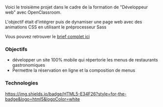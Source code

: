 Voici le troisième projet dans le cadre de la formation de "Développeur web" avec OpenClassroom. 

L'objectif était d'intégrer puis de dynamiser une page web avec des animations CSS en utilisant le préprocesseur Sass

Vous pouvez retrouver le <a href="https://s3.eu-west-1.amazonaws.com/course.oc-static.com/projects/Front-End+V2/P3+CSS+animations/DW+P3+-+Brief+creatif+-+Ohmyfood!.pdf">brief complet ici</a>

### Objectifs
* développer un site 100% mobile qui répertorie les menus de restaurants gastronomiques
* Permettre la réservation en ligne et la composition de menus

### Technologies
https://img.shields.io/badge/HTML5-E34F26?style=for-the-badge&logo=html5&logoColor=white

